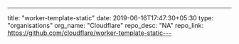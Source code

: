 ---
title: "worker-template-static"
date: 2019-06-16T17:47:30+05:30
type: "organisations"
org_name: "Cloudflare"
repo_desc: "NA"
repo_link: https://github.com/cloudflare/worker-template-static---
